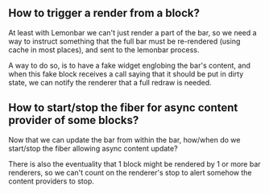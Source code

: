 
## How to trigger a render from a block?

At least with Lemonbar we can't just render a part of the bar, so we need a way to instruct something that the full bar must be re-rendered (using cache in most places), and sent to the lemonbar process.

A way to do so, is to have a fake widget englobing the bar's content, and when this fake block receives a call saying that it should be put in dirty state, we can notify the renderer that a full redraw is needed.


## How to start/stop the fiber for async content provider of some blocks?

Now that we can update the bar from within the bar, how/when do we start/stop the fiber allowing async content update?

There is also the eventuality that 1 block might be rendered by 1 or more bar renderers, so we can't count on the renderer's stop to alert somehow the content providers to stop.
